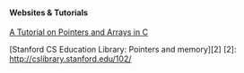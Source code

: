 #### Websites & Tutorials

[A Tutorial on Pointers and Arrays in C][1]

[1]: http://pw1.netcom.com/~tjensen/ptr/pointers.htm

[Stanford CS Education Library: Pointers and memory][2]
[2]: http://cslibrary.stanford.edu/102/
